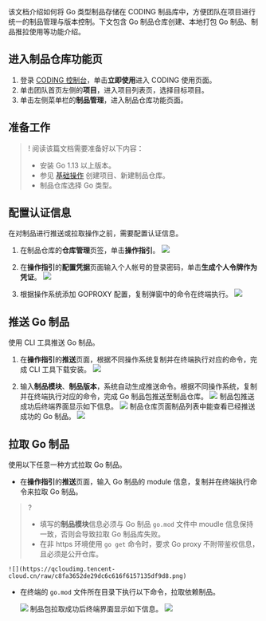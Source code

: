 该文档介绍如何将 Go 类型制品存储在 CODING 制品库中，方便团队在项目进行统一的制品管理与版本控制。下文包含 Go 制品仓库创建、本地打包 Go 制品、制品推拉使用等功能介绍。

## 进入制品仓库功能页
1. 登录 [CODING 控制台](https://console.cloud.tencent.com/coding)，单击**立即使用**进入 CODING 使用页面。
2. 单击团队首页左侧的**项目**，进入项目列表页，选择目标项目。
3. 单击左侧菜单栏的**制品管理**，进入制品仓库功能页面。

## 准备工作

>! 阅读该篇文档需要准备好以下内容：
> -  安装 Go 1.13 以上版本。
> -  参见 [基础操作](https://cloud.tencent.com/document/product/1116/53159) 创建项目、新建制品仓库。
> -  制品仓库选择 Go 类型。

## 配置认证信息
在对制品进行推送或拉取操作之前，需要配置认证信息。

1. 在制品仓库的**仓库管理**页签，单击**操作指引**。
![](https://qcloudimg.tencent-cloud.cn/raw/fea47bf53649062d5c0e075855fc5e07.png)

2. 在**操作指引**的**配置凭据**页面输入个人帐号的登录密码，单击**生成个人令牌作为凭证**。
![](https://qcloudimg.tencent-cloud.cn/raw/2f24050270c14ab52847bf21ea8c9a0c.png)

3. 根据操作系统添加 GOPROXY 配置，复制弹窗中的命令在终端执行。
![](https://qcloudimg.tencent-cloud.cn/raw/bd01fcedb8e3867c96e2567b99bded2b.png)

## 推送 Go 制品
使用 CLI 工具推送 Go 制品。
1. 在**操作指引**的**推送**页面，根据不同操作系统复制并在终端执行对应的命令，完成 CLI 工具下载安装。
![](https://qcloudimg.tencent-cloud.cn/raw/61a58c189e98c785b4cdba511fcc7cc6.png)

2. 输入**制品模块**、**制品版本**，系统自动生成推送命令。根据不同操作系统，复制并在终端执行对应的命令，完成 Go 制品包推送至制品仓库。
![](https://qcloudimg.tencent-cloud.cn/raw/971774358f8220aa620d73c7688ca918.png)
制品包推送成功后终端界面显示如下信息。
![](https://qcloudimg.tencent-cloud.cn/raw/1148119a0fb8254952ee831b8d553c96.png)
制品仓库页面制品列表中能查看已经推送成功的 Go 制品。
![](https://qcloudimg.tencent-cloud.cn/raw/2fb29ccaa35ea857f76803d5e3dcfc26.png)

## 拉取 Go 制品
使用以下任意一种方式拉取 Go 制品。
-   在**操作指引**的**推送**页面，输入 Go 制品的 module 信息，复制并在终端执行命令来拉取 Go 制品。
>?
> -   填写的**制品模块**信息必须与 Go 制品 `go.mod` 文件中 moudle 信息保持一致，否则会导致拉取 Go 制品库失败。
> -   在非 https 环境使用 `go get` 命令时，要求 Go proxy 不附带鉴权信息，且必须是公开仓库。

	![](https://qcloudimg.tencent-cloud.cn/raw/c8fa3652de29dc6c616f6157135df9d8.png)

-   在终端的 `go.mod` 文件所在目录下执行以下命令，拉取依赖制品。

	![](https://qcloudimg.tencent-cloud.cn/raw/a4feec69518039829968835d774fdcb7.png)
制品包拉取成功后终端界面显示如下信息。
![](https://qcloudimg.tencent-cloud.cn/raw/4c7fc1eb37f500a3d6f09c89680efdfa.png)
